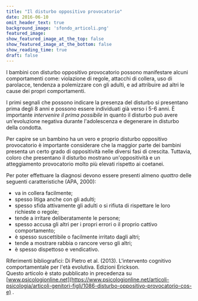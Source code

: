 ```yaml
---
title: "Il disturbo oppositivo provocatorio"
date: 2016-06-10
omit_header_text: true
background_image: 'sfondo_articoli.png'
featured_image: 
show_featured_image_at_the_top: false
show_featured_image_at_the_bottom: false
show_reading_time: true
draft: false
---
```


I bambini con disturbo oppositivo provocatorio possono manifestare alcuni
comportamenti  come: violazione di regole, attacchi di collera, uso di
parolacce, tendenza a polemizzare con gli adulti, e ad attribuire ad altri le
cause dei propri comportamenti.  
  
I primi segnali che possono indicare la presenza del disturbo si presentano
prima degli 8 anni e possono essere individuati già verso i 5-6 anni. È
importante _intervenire il prima possibile_ in quanto il disturbo può avere
un'evoluzione negativa durante l'adolescenza e degenerare in disturbo della
condotta.  
  
Per capire se un bambino ha un vero e proprio disturbo oppositivo provocatorio
è importante considerare che la maggior parte dei bambini presenta un certo
grado di oppositività  nelle diversi fasi di crescita. Tuttavia, coloro che
presentano il disturbo mostrano un'oppositività e un atteggiamento
provocatorio molto più elevati rispetto ai coetanei.  
  
Per poter effettuare la diagnosi  devono essere presenti almeno _quattro_
delle seguenti caratteristiche (APA, 2000):  

  * va in collera facilmente;
  * spesso litiga anche con gli adulti;
  * spesso sfida attivamente gli adulti o si rifiuta di rispettare le loro richieste o regole;
  * tende a irritare deliberatamente le persone;
  * spesso accusa gli altri per i propri errori o il proprio cattivo comportamento;
  * è spesso suscettibile o facilmente irritato dagli altri;
  * tende a mostrare rabbia o rancore verso gli altri;
  * è spesso dispettoso e vendicativo.

  
Riferimenti bibliografici: Di Pietro et al. (2013). L'intervento cognitivo
comportamentale per l'età evolutiva. Edizioni Erickson.  
Questo articolo è stato pubblicato in precedenza su  [www.psicologionline.net](https://www.psicologionline.net/articoli-psicologia/articoli-genitori-figli/1086-disturbo-oppositivo-provocatorio-cos-e) .   
  

